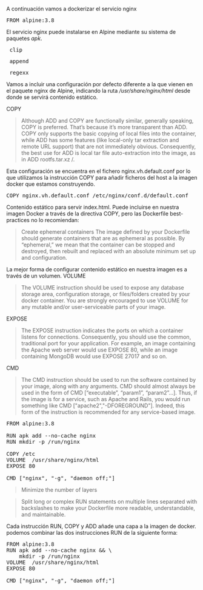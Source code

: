 A continuación vamos a dockerizar el servicio nginx

<pre class="file" data-filename="Dockerfile" data-target="replace">
FROM alpine:3.8
</pre>

El servicio nginx puede instalarse en Alpine mediante su sistema de paquetes _apk_.

<pre class="file" data-target="clipboard"> clip </pre>


<pre class="file" data-filename="Dockerfile" data-target="append"> append </pre>
<pre class="file" data-filename="Dockerfile" data-target="regexFROM"> regexx </pre>
Vamos a incluir una configuración por defecto diferente a la que vienen en el paquete nginx de Alpine, indicando la 
ruta _/usr/share/nginx/html_ desde donde se servirá contenido estático. 

COPY
> Although ADD and COPY are functionally similar, generally speaking, COPY is preferred. That’s because it’s more 
transparent than ADD. COPY only supports the basic copying of local files into the container, while ADD has some 
features (like local-only tar extraction and remote URL support) that are not immediately obvious. Consequently, 
the best use for ADD is local tar file auto-extraction into the image, as in ADD rootfs.tar.xz /.

Esta configuración se encuentra en el fichero nginx.vh.default.conf por lo que utilizamos la instrucción COPY para 
añadir ficheros del host a la imagen docker que estamos construyendo.

<pre class="file" data-target="clipboard">COPY nginx.vh.default.conf /etc/nginx/conf.d/default.conf</pre>


Contenido estático para servir index.html. Puede incluirse en nuestra imagen Docker a través de la directiva COPY, 
pero las Dockerfile best-practices no lo recomiendan:

>Create ephemeral containers
The image defined by your Dockerfile should generate containers that are as ephemeral as possible. By “ephemeral,” 
we mean that the container can be stopped and destroyed, then rebuilt and replaced with an absolute minimum set up 
and configuration.

La mejor forma de configurar contenido estático en nuestra imagen es a través de un volumen.
VOLUME
>The VOLUME instruction should be used to expose any database storage area, configuration storage, or files/folders 
created by your docker container. You are strongly encouraged to use VOLUME for any mutable and/or user-serviceable 
parts of your image.


EXPOSE

>The EXPOSE instruction indicates the ports on which a container listens for connections. Consequently, you should 
use the common, traditional port for your application. For example, an image containing the Apache web server would 
use EXPOSE 80, while an image containing MongoDB would use EXPOSE 27017 and so on.


CMD
>The CMD instruction should be used to run the software contained by your image, along with any arguments. CMD should 
almost always be used in the form of CMD [“executable”, “param1”, “param2”…]. Thus, if the image is for a service,
 such as Apache and Rails, you would run something like CMD ["apache2","-DFOREGROUND"]. Indeed, this form of the 
 instruction is recommended for any service-based image.


<pre class="file" data-filename="Dockerfile" data-target="replace">
FROM alpine:3.8

RUN apk add --no-cache nginx
RUN mkdir -p /run/nginx

COPY /etc
VOLUME  /usr/share/nginx/html
EXPOSE 80

CMD ["nginx", "-g", "daemon off;"]
</pre>


>Minimize the number of layers

>Split long or complex RUN statements on multiple lines separated with backslashes to make your Dockerfile more
 readable, understandable, and maintainable.

Cada instrucción RUN, COPY y ADD añade una capa a la imagen de docker. podemos combinar las dos instrucciones RUN de 
la siguiente forma:

<pre class="file" data-filename="Dockerfile" data-target="replace">
FROM alpine:3.8
RUN apk add --no-cache nginx && \
    mkdir -p /run/nginx
VOLUME  /usr/share/nginx/html
EXPOSE 80

CMD ["nginx", "-g", "daemon off;"]
</pre>


